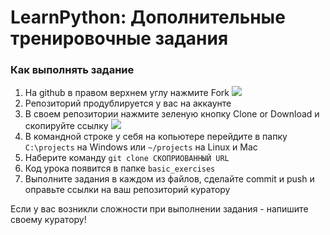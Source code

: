 LearnPython: Дополнительные тренировочные задания
================================

### Как выполнять задание

1. На github в правом верхнем углу нажмите Fork ![](https://learn.python.ru/lessons/img/homework1_1.png)
2. Репозиторий продублируется у вас на аккаунте
3. В своем репозитории нажмите зеленую кнопку Clone or Download и скопируйте ссылку ![](https://learn.python.ru/lessons/img/homework1_2.png)
4. В командной строке у себя на копьютере перейдите в папку `C:\projects` на Windows или `~/projects` на Linux и Mac
5. Наберите команду `git clone СКОПРИОВАННЫЙ URL`
6. Код урока появится в папке `basic_exercises`
7. Выполните задания в каждом из файлов, сделайте commit и push и оправьте ссылки на ваш репозиторий куратору

Если у вас возникли сложности при выполнении задания - напишите своему куратору!
